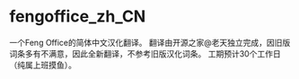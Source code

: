 # fengoffice_zh_CN
一个Feng Office的简体中文汉化翻译。
翻译由开源之家@老天独立完成，因旧版词条多有不满意，因此全新翻译，不参考旧版汉化词条。
工期预计30个工作日（纯属上班摸鱼）。
